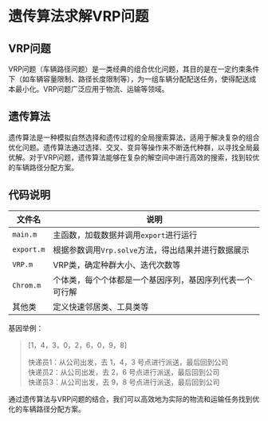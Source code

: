 # 遗传算法求解VRP问题

## VRP问题
VRP问题（车辆路径问题）是一类经典的组合优化问题，其目的是在一定约束条件下（如车辆容量限制、路径长度限制等），为一组车辆分配配送任务，使得配送成本最小化。VRP问题广泛应用于物流、运输等领域。

## 遗传算法
遗传算法是一种模拟自然选择和遗传过程的全局搜索算法，适用于解决复杂的组合优化问题。遗传算法通过选择、交叉、变异等操作来不断迭代种群，以寻找全局最优解。对于VRP问题，遗传算法能够在复杂的解空间中进行高效的搜索，找到较优的车辆路径分配方案。

## 代码说明

| 文件名     | 说明                                                     |
| ---------- | -------------------------------------------------------- |
| `main.m`   | 主函数，加载数据并调用`export`进行运行                   |
| `export.m` | 根据参数调用`Vrp.solve`方法，得出结果并进行数据展示      |
| `VRP.m`    | VRP类，确定种群大小、迭代次数等                          |
| `Chrom.m`  | 个体类，每个个体都是一个基因序列，基因序列代表一个可行解 |
| 其他类     | 定义快速邻居类、工具类等                                 |

基因举例：

>[1，4，3，0，2，6，0，9，8]
>
>快递员1：从公司出发，去 1，4，3 号点进行派送，最后回到公司  
>快递员2：从公司出发，去 2，6 号点进行派送，最后回到公司  
>快递员3：从公司出发，去 9，8 号点进行派送，最后回到公司  



通过遗传算法与VRP问题的结合，我们可以高效地为实际的物流和运输任务找到优化的车辆路径分配方案。